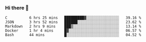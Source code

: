 ### Hi there 👋

<!--
**WShiBin/WShiBin** is a ✨ _special_ ✨ repository because its `README.md` (this file) appears on your GitHub profile.

Here are some ideas to get you started:

- 🔭 I’m currently working on ...
- 🌱 I’m currently learning ...
- 👯 I’m looking to collaborate on ...
- 🤔 I’m looking for help with ...
- 💬 Ask me about ...
- 📫 How to reach me: ...
- 😄 Pronouns: ...
- ⚡ Fun fact: ...
-->

<!--START_SECTION:waka-->
```text
C          6 hrs 25 mins   █████████▓░░░░░░░░░░░░░░░   39.16 % 
JSON       3 hrs 52 mins   ██████░░░░░░░░░░░░░░░░░░░   23.62 % 
Markdown   2 hrs 9 mins    ███▒░░░░░░░░░░░░░░░░░░░░░   13.14 % 
Docker     1 hr 4 mins     █▓░░░░░░░░░░░░░░░░░░░░░░░   06.57 % 
Bash       44 mins         █░░░░░░░░░░░░░░░░░░░░░░░░   04.52 % 
```
<!--END_SECTION:waka-->
